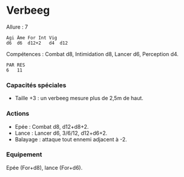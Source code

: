 # Verbeeg

Allure : 7

	Agi	Âme	For	Int	Vig
	d6	d6	d12+2	d4	d12

Compétences : Combat d8, Intimidation d8, Lancer d6, Perception d4.

	PAR	RES
	6	11

### Capacités spéciales
- Taille +3 : un verbeeg mesure plus de 2,5m de haut.

### Actions
- Epée : Combat d8, d12+d8+2.
- Lance : Lancer d6, 3/6/12, d12+d6+2.
- Balayage : attaque tout ennemi adjacent à -2.

### Equipement
Epée (For+d8), lance (For+d6).

